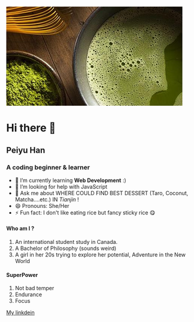 ![Banner](_readme/matcha.jpg)

# Hi there 👋

## Peiyu Han
### A coding beginner & learner

- 🌱 I’m currently learning **Web Development** :)
- 🤔 I’m looking for help with JavaScript
- 💬 Ask me about WHERE COULD FIND BEST DESSERT (Taro, Coconut, Matcha....etc.) IN *Tianjin* !
- 😄 Pronouns: She/Her
- ⚡ Fun fact: I don't like eating rice but fancy sticky rice 😋

####  Who am I ?
1. An international student study in Canada.
2. A Bachelor of Philosophy (sounds weird)
3. A girl in her 20s trying to explore her potential, Adventure in the New World

####  SuperPower
1. Not bad temper
2. Endurance
3. Focus

[My linkdein](https://www.linkedin.com/in/peiyu-han-762337233/)
     
     
